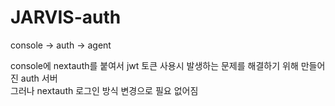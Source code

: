 # JARVIS-auth

console -> auth -> agent  

console에 nextauth를 붙여서 jwt 토큰 사용시 발생하는 문제를 해결하기 위해 만들어진 auth 서버   
그러나 nextauth 로그인 방식 변경으로 필요 없어짐

